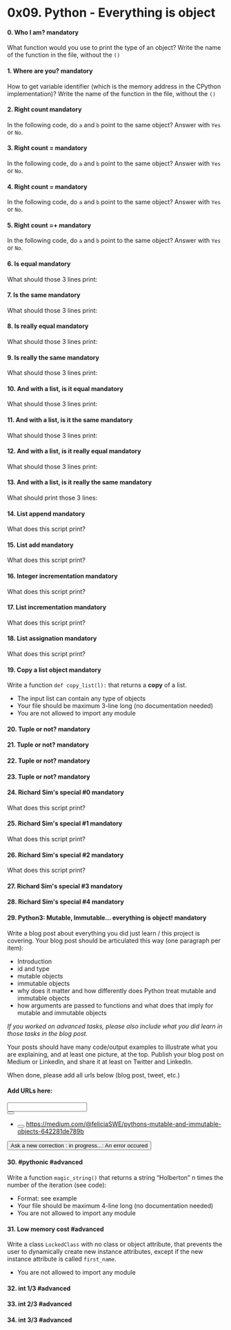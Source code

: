 <h1 class="gap">0x09. Python - Everything is object</h1>


<h4 class="task">
    0. Who I am?
      <span class="alert alert-warning mandatory-optional">
        mandatory
      </span>
</h4><p>What function would you use to print the type of an object?
Write the name of the function in the file, without the <code>()</code></p>


<h4 class="task">
    1. Where are you?
      <span class="alert alert-warning mandatory-optional">
        mandatory
      </span>
</h4><p>How to get variable identifier (which is the memory address in the CPython implementation)?
Write the name of the function in the file, without the <code>()</code></p>


<h4 class="task">
    2. Right count
      <span class="alert alert-warning mandatory-optional">
        mandatory
      </span>
</h4><p>In the following code, do <code>a</code> and <code>b</code> point to the same object?
Answer with <code>Yes</code> or <code>No</code>.</p>


<h4 class="task">
    3. Right count =
      <span class="alert alert-warning mandatory-optional">
        mandatory
      </span>
</h4><p>In the following code, do <code>a</code> and <code>b</code> point to the same object?
Answer with <code>Yes</code> or <code>No</code>.</p>


<h4 class="task">
    4. Right count =
      <span class="alert alert-warning mandatory-optional">
        mandatory
      </span>
</h4><p>In the following code, do <code>a</code> and <code>b</code> point to the same object?
Answer with <code>Yes</code> or <code>No</code>.</p>


<h4 class="task">
    5. Right count =+
      <span class="alert alert-warning mandatory-optional">
        mandatory
      </span>
</h4><p>In the following code, do <code>a</code> and <code>b</code> point to the same object?
Answer with <code>Yes</code> or <code>No</code>.</p>


<h4 class="task">
    6. Is equal
      <span class="alert alert-warning mandatory-optional">
        mandatory
      </span>
</h4><p>What should those 3 lines print:</p>


<h4 class="task">
    7. Is the same
      <span class="alert alert-warning mandatory-optional">
        mandatory
      </span>
</h4><p>What should those 3 lines print:</p>


<h4 class="task">
    8. Is really equal
      <span class="alert alert-warning mandatory-optional">
        mandatory
      </span>
</h4><p>What should those 3 lines print:</p>


<h4 class="task">
    9. Is really the same
      <span class="alert alert-warning mandatory-optional">
        mandatory
      </span>
</h4><p>What should those 3 lines print:</p>


<h4 class="task">
    10. And with a list, is it equal
      <span class="alert alert-warning mandatory-optional">
        mandatory
      </span>
</h4><p>What should those 3 lines print:</p>


<h4 class="task">
    11. And with a list, is it the same
      <span class="alert alert-warning mandatory-optional">
        mandatory
      </span>
</h4><p>What should those 3 lines print:</p>


<h4 class="task">
    12. And with a list, is it really equal
      <span class="alert alert-warning mandatory-optional">
        mandatory
      </span>
</h4><p>What should those 3 lines print:</p>


<h4 class="task">
    13. And with a list, is it really the same
      <span class="alert alert-warning mandatory-optional">
        mandatory
      </span>
</h4><p>What should print those 3 lines:</p>


<h4 class="task">
    14. List append
      <span class="alert alert-warning mandatory-optional">
        mandatory
      </span>
</h4><p>What does this script print?</p>


<h4 class="task">
    15. List add
      <span class="alert alert-warning mandatory-optional">
        mandatory
      </span>
</h4><p>What does this script print?</p>


<h4 class="task">
    16. Integer incrementation
      <span class="alert alert-warning mandatory-optional">
        mandatory
      </span>
</h4><p>What does this script print?</p>


<h4 class="task">
    17. List incrementation
      <span class="alert alert-warning mandatory-optional">
        mandatory
      </span>
</h4><p>What does this script print?</p>


<h4 class="task">
    18. List assignation
      <span class="alert alert-warning mandatory-optional">
        mandatory
      </span>
</h4><p>What does this script print?</p>


<h4 class="task">
    19. Copy a list object
      <span class="alert alert-warning mandatory-optional">
        mandatory
      </span>
</h4><p>Write a function <code>def copy_list(l):</code> that returns a <strong>copy</strong> of a list.</p><ul>
<li>The input list can contain any type of objects</li>
<li>Your file should be maximum 3-line long (no documentation needed)</li>
<li>You are not allowed to import any module</li>
</ul>


<h4 class="task">
    20. Tuple or not?
      <span class="alert alert-warning mandatory-optional">
        mandatory
      </span>
</h4>


<h4 class="task">
    21. Tuple or not?
      <span class="alert alert-warning mandatory-optional">
        mandatory
      </span>
</h4>


<h4 class="task">
    22. Tuple or not?
      <span class="alert alert-warning mandatory-optional">
        mandatory
      </span>
</h4>


<h4 class="task">
    23. Tuple or not?
      <span class="alert alert-warning mandatory-optional">
        mandatory
      </span>
</h4>


<h4 class="task">
    24. Richard Sim's special #0
      <span class="alert alert-warning mandatory-optional">
        mandatory
      </span>
</h4><p>What does this script print?</p>


<h4 class="task">
    25. Richard Sim's special #1
      <span class="alert alert-warning mandatory-optional">
        mandatory
      </span>
</h4><p>What does this script print?</p>


<h4 class="task">
    26. Richard Sim's special #2
      <span class="alert alert-warning mandatory-optional">
        mandatory
      </span>
</h4><p>What does this script print?</p>


<h4 class="task">
    27. Richard Sim's special #3
      <span class="alert alert-warning mandatory-optional">
        mandatory
      </span>
</h4>


<h4 class="task">
    28. Richard Sim's special #4
      <span class="alert alert-warning mandatory-optional">
        mandatory
      </span>
</h4>


<h4 class="task">
    29. Python3: Mutable, Immutable... everything is object!
      <span class="alert alert-warning mandatory-optional">
        mandatory
      </span>
</h4><p>Write a blog post about everything you did just learn / this project is covering. Your blog post should be articulated this way (one paragraph per item):</p><ul>
<li>Introduction</li>
<li>id and type</li>
<li>mutable objects</li>
<li>immutable objects</li>
<li>why does it matter and how differently does Python treat mutable and immutable objects</li>
<li>how arguments are passed to functions and what does that imply for mutable and immutable objects</li>
</ul><p><em>If you worked on advanced tasks, please also include what you did learn in those tasks in the blog post.</em></p><p>Your posts should have many code/output examples to illustrate what you are explaining, and at least one picture, at the top.
Publish your blog post on Medium or LinkedIn, and share it at least on Twitter and LinkedIn.</p><p>When done, please add all urls below (blog post, tweet, etc.)</p><div class="blog_post_div">
<h4> Add URLs here:</h4>
<div class="form-group row">
<div class="col-sm-11">
<input class="form-control" id="input_1259" type="text" value=""/>
</div>
<div class="col-sm-1">
<button class="add_task_url" data-task-id="1259" data-task-requesting="0" data-user-id="214" type="button">
<span aria-hidden="true" class="glyphicon glyphicon-plus"></span>
</button>
</div>
</div>
<ul class="list_1259">
<li>
<button class="remove_blog_post" data-task-id="1259" data-task-requesting="0" data-task-url-id="353" id="1259" type="button">
<span aria-hidden="true" class="glyphicon glyphicon-minus"></span>
</button>
<a href="https://medium.com/@feliciaSWE/pythons-mutable-and-immutable-objects-642281de789b" target="_blank">https://medium.com/@feliciaSWE/pythons-mutable-and-immutable-objects-642281de789b</a>
</li>
</ul>
</div><div class="student_correction_requests">
<!-- Button test code -->
<button class="task_ask_new_correction btn btn-default " data-correction-id="12683" data-task-id="1259">
        Ask a new correction <span class="in_progress_info">: in progress...</span><span class="error_occured_info">: An error occured</span>
</button>
<!-- Button containers -->
</div>
<h4 class="task">
    30. #pythonic
      <span class="alert alert-info mandatory-optional">
        #advanced
      </span>
</h4><p>Write a function <code>magic_string()</code> that returns a string “Holberton” n times the number of the iteration (see code):</p><ul>
<li>Format: see example</li>
<li>Your file should be maximum 4-line long (no documentation needed)</li>
<li>You are not allowed to import any module</li>
</ul>


<h4 class="task">
    31. Low memory cost
      <span class="alert alert-info mandatory-optional">
        #advanced
      </span>
</h4><p>Write a class <code>LockedClass</code> with no class or object attribute, that prevents the user to dynamically create new instance attributes, except if the new instance attribute is called <code>first_name</code>.</p><ul>
<li>You are not allowed to import any module</li>
</ul>


<h4 class="task">
    32. int 1/3
      <span class="alert alert-info mandatory-optional">
        #advanced
      </span>
</h4>


<h4 class="task">
    33. int 2/3
      <span class="alert alert-info mandatory-optional">
        #advanced
      </span>
</h4>


<h4 class="task">
    34. int 3/3
      <span class="alert alert-info mandatory-optional">
        #advanced
      </span>
</h4>

